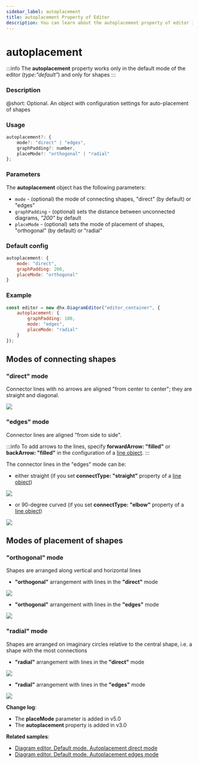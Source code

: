 ```yaml
---
sidebar_label: autoplacement
title: autoplacement Property of Editor
description: You can learn about the autoplacement property of editor in the documentation of the DHTMLX JavaScript Diagram library. Browse developer guides and API reference, try out code examples and live demos, and download a free 30-day evaluation version of DHTMLX Diagram.
---
```


# autoplacement

:::info
The **autoplacement** property works only in the default mode of the editor (*type:"default"*) and only for shapes
:::


### Description

@short: Optional. An object with configuration settings for auto-placement of shapes

### Usage

~~~js
autoplacement?: {
	mode?: "direct" | "edges",
	graphPadding?: number,
    placeMode?: "orthogonal" | "radial"
};
~~~

### Parameters

The **autoplacement** object has the following parameters:

- `mode` - (optional) the mode of connecting shapes, "direct" (by default) or "edges"
- `graphPadding` - (optional) sets the distance between unconnected diagrams, *"200"* by default
- `placeMode` - (optional) sets the mode of placement of shapes, "orthogonal" (by default) or "radial"

### Default config

~~~js
autoplacement: {
    mode: "direct",
	graphPadding: 200,
    placeMode: "orthogonal"
}
~~~

### Example

~~~js
const editor = new dhx.DiagramEditor("editor_container", {
    autoplacement: {
        graphPadding: 100,
        mode: "edges",
        placeMode: "radial"
    }
});
~~~

## Modes of connecting shapes

### "direct" mode

Connector lines with no arrows are aligned "from center to center"; they are straight and diagonal.

![](../../assets/direct_mode.png) 

### "edges" mode

Connector lines are aligned "from side to side". 

:::info 
To add arrows to the lines, specify **forwardArrow: "filled"** or **backArrow: "filled"** in the configuration of a [line object](../../../lines/configuration_properties/).
:::

The connector lines in the "edges" mode can be:
  - either straight (if you set **connectType: "straight"** property of a [line object](../../../lines/configuration_properties/))

![](../../assets/edges_straight_mode.png)

  - or 90-degree curved (if you set **connectType: "elbow"** property of a [line object](../../../lines/configuration_properties/))

![](../../assets/edges_mode.png)

## Modes of placement of shapes

### "orthogonal" mode

Shapes are arranged along vertical and horizontal lines

- **"orthogonal"** arrangement with lines in the **"direct"** mode

![](../../assets/direct_ortogonal.png)


- **"orthogonal"** arrangement with lines in the **"edges"** mode

![](../../assets/edges_ortogonal.png)


### "radial" mode

Shapes are arranged on imaginary circles relative to the central shape, i.e. a shape with the most connections

- **"radial"** arrangement with lines in the **"direct"** mode

![](../../assets/direct_radial.png)

- **"radial"** arrangement with lines in the **"edges"** mode

![](../../assets/edges_radial.png)

**Change log**:  

- The **placeMode** parameter is added in v5.0
- The **autoplacement** property is added in v3.0

**Related samples**:
- [Diagram editor. Default mode. Autoplacement direct mode](https://snippet.dhtmlx.com/p1ybrkz2)
- [Diagram editor. Default mode. Autoplacement edges mode](https://snippet.dhtmlx.com/1i65txcw)